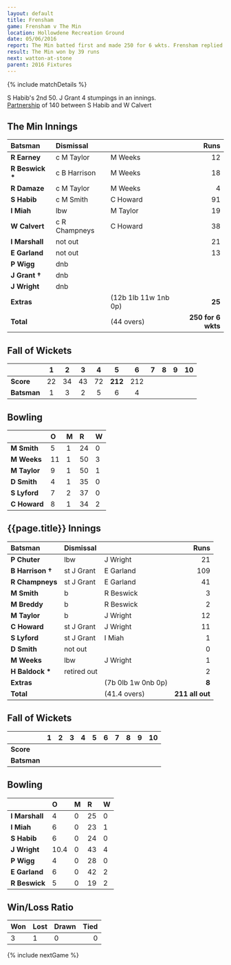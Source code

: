 ```yaml
---
layout: default
title: Frensham
game: Frensham v The Min
location: Hollowdene Recreation Ground
date: 05/06/2016
report: The Min batted first and made 250 for 6 wkts. Frensham replied with 211 all out
result: The Min won by 39 runs
next: watton-at-stone
parent: 2016 Fixtures
---
```


{% include matchDetails %}

S Habib's 2nd 50. J Grant 4 stumpings in an innings.<br />
[Partnership](../records/partnerships) of 140 between S Habib and W Calvert

## The Min Innings

| Batsman | Dismissal |  | Runs |
|:---|:---|---|---:|
| **R Earney** | c M Taylor | M Weeks | 12 |
| **R Beswick &#42;** | c B Harrison | M Weeks | 18 |
| **R Damaze** | c M Taylor | M Weeks | 4 |
| **S Habib** | c M Smith | C Howard | 91 |
| **I Miah** | lbw | M Taylor | 19 |
| **W Calvert** | c R Champneys | C Howard | 38 |
| **I Marshall** | not out |  | 21 |
| **E Garland** | not out |  | 13 |
| **P Wigg** | dnb |  |  |
| **J Grant &#8224;** | dnb |  |  |
| **J Wright** | dnb |  |  |
| **Extras** | | (12b 1lb 11w 1nb 0p) | **25** |
| **Total** | | (44 overs) | **250 for 6 wkts** |

## Fall of Wickets

| | 1 | 2 | 3 | 4 | 5 | 6 | 7 | 8 | 9 | 10 |
|---|:---:|:---:|:---:|:---:|:---:|:---:|:---:|:---:|:---:|:---:|
| **Score** | 22 | 34 | 43 | 72 | **212** | 212 |  |  |  |  |
| **Batsman** | 1 | 3 | 2 | 5 | 6 | 4 |  |  |  |  |

## Bowling

| | O | M | R | W |
|---|:---|:---|:---|:---|
| **M Smith** | 5 | 1 | 24 | 0 |
| **M Weeks** | 11 | 1 | 50 | 3 |
| **M Taylor** | 9 | 1 | 50 | 1 |
| **D Smith** | 4 | 1 | 35 | 0 |
| **S Lyford** | 7 | 2 | 37 | 0 |
| **C Howard** | 8 | 1 | 34 | 2 |

## {{page.title}} Innings

| Batsman | Dismissal |  | Runs |
|:---|:---|---|---:|
| **P Chuter** | lbw | J Wright | 21 |
| **B Harrison &#8224;** | st J Grant | E Garland | 109 |
| **R Champneys** | st J Grant | E Garland | 41 |
| **M Smith** | b | R Beswick | 3 |
| **M Breddy** | b | R Beswick | 2 |
| **M Taylor** | b | J Wright | 12 |
| **C Howard** | st J Grant | J Wright | 11 |
| **S Lyford** | st J Grant  | I Miah | 1 |
| **D Smith** | not out |  | 0 |
| **M Weeks** | lbw | J Wright | 1 |
| **H Baldock &#42;** | retired out |  | 2 |
| **Extras** | | (7b 0lb 1w 0nb 0p) | **8** |
| **Total** | | (41.4 overs) | **211 all out** |

## Fall of Wickets

| | 1 | 2 | 3 | 4 | 5 | 6 | 7 | 8 | 9 | 10 |
|---|:---:|:---:|:---:|:---:|:---:|:---:|:---:|:---:|:---:|:---:|
| **Score** |  |  |  |  |  |  |  |  |  |  |
| **Batsman** |  |  |  |  |  |  |  |  |  |  |

## Bowling

| | O | M | R | W |
|---|:---|:---|:---|:---|
| **I Marshall** | 4 | 0 | 25 | 0 |
| **I Miah** | 6 | 0 | 23 | 1 |
| **S Habib** | 6 | 0 | 24 | 0 |
| **J Wright** | 10.4 | 0 | 43 | 4 |
| **P Wigg** | 4 | 0 | 28 | 0 |
| **E Garland** | 6 | 0 | 42 | 2 |
| **R Beswick** | 5 | 0 | 19 | 2 |

## Win/Loss Ratio

| Won | Lost | Drawn | Tied |
|:---|:---|:---|---:|
| 3 | 1 | 0 | 0 |

{% include nextGame %}
